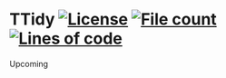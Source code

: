 # TTidy [![License](https://img.shields.io/badge/License-MIT-yellowgreen.svg)](https://opensource.org/licenses/MIT) [![File count](https://tokei.rs/b1/github/TextEditorPro/TTidy?category=files)](https://github.com/TextEditorPro/TTidy/tree/main/Source) [![Lines of code](https://tokei.rs/b1/github/TextEditorPro/TTidy?category=code)](https://github.com/TextEditorPro/TTidy/tree/main/Source)

Upcoming